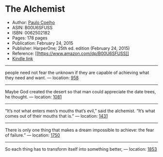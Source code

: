 # The Alchemist

* Author: [Paulo Coelho](https://www.amazon.com/Paulo-Coelho/e/B000AQ3HB8/ref=dp_byline_cont_ebooks_1)
* ASIN: B00U6SFUSS
* ISBN: 0062502182
* Pages: 178 pages
* Publication: February 24, 2015
* Publisher: HarperOne; 25th ed. edition (February 24, 2015)
* Reference: [[https://www.amazon.com/dp/B00U6SFUSS]]
* [Kindle link](kindle://book?action=open&asin=B00U6SFUSS)


---
people need not fear the unknown if they are capable of achieving what they need and want. — location: [958](kindle://book?action=open&asin=B00U6SFUSS&location=958)

---
Maybe God created the desert so that man could appreciate the date trees, he thought. — location: [1081](kindle://book?action=open&asin=B00U6SFUSS&location=1081)

---
“It’s not what enters men’s mouths that’s evil,” said the alchemist. “It’s what comes out of their mouths that is.” — location: [1431](kindle://book?action=open&asin=B00U6SFUSS&location=1431)

---
There is only one thing that makes a dream impossible to achieve: the fear of failure.” — location: [1750](kindle://book?action=open&asin=B00U6SFUSS&location=1750)

---
So each thing has to transform itself into something better, — location: [1853](kindle://book?action=open&asin=B00U6SFUSS&location=1853)

